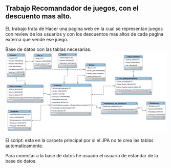 ## Trabajo Recomandador de juegos, con el descuento mas alto.

EL trabajo trata de Hacer una pagina web en la cual se representan juegos con review de los usuarios y con los descuentos mas altos de cada pagina externa que vende ese juego.

Base de datos con las tablas necesarias.
![alt text](BD_ViedeoJuegos_Review.png)

El script: esta en la carpeta principal por si el JPA no te crea las tablas automaticamente.

Para conectar a la base de datos he usuado el usuario de estandar de la base de datos.